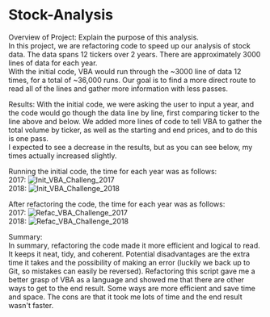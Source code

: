 # Stock-Analysis
Overview of Project: Explain the purpose of this analysis.  
 In this project, we are refactoring code to speed up our analysis of stock data.  The data spans 
 12 tickers over 2 years.  There are approximately 3000 lines of data for each year.  
 With the initial code, VBA would run through the ~3000 line of data 12 times, for a total of ~36,000 runs.
 Our goal is to find a more direct route to read all of the lines and gather more information with less passes.
 
Results:
With the initial code, we were asking the user to input a year, and the code would go though the data line by line, first comparing ticker to the line above and below.
We added more lines of code to tell VBA to gather the total volume by ticker, as well as the starting and end prices, and to do this is one pass.  
I expected to see a decrease in the results, but as you can see below, my times actually increased slightly.

Running the initial code, the time for each year was as follows:  
2017: ![Init_VBA_Challeng_2017](https://user-images.githubusercontent.com/103051630/169701514-b42afa8c-106a-4cdf-a42b-32528331de73.png)  
2018: ![Init_VBA_Challenge_2018](https://user-images.githubusercontent.com/103051630/169701517-ddfccde9-113f-4b99-8583-64385f715d53.png)

After refactoring the code, the time for each year was as follows:  
2017: ![Refac_VBA_Challenge_2017](https://user-images.githubusercontent.com/103051630/169701617-18a95ed9-94b1-4349-b30a-116fb5fca82c.png)  
2018: ![Refac_VBA_Challenge_2018](https://user-images.githubusercontent.com/103051630/169701633-d05a7383-baba-47ac-b791-ca0b013f5a86.png)




Summary:  
In summary, refactoring the code made it more efficient and logical to read.  It keeps it neat, tidy, and coherent.  Potential disadvantages are the extra time it takes and the possibility of making an error (luckily we back up to Git, so mistakes can easily be reversed). Refactoring this script gave me a better grasp of VBA as a language and showed me that there are other ways to get to the end result.  Some ways are more efficient and save time and space.  The cons are that it took me lots of time and the end result wasn't faster.
